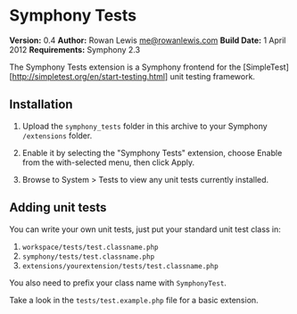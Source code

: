 # Symphony Tests

__Version:__ 0.4
__Author:__ Rowan Lewis <me@rowanlewis.com>
__Build Date:__ 1 April 2012
__Requirements:__ Symphony 2.3

The Symphony Tests extension is a Symphony frontend for the [SimpleTest][http://simpletest.org/en/start-testing.html] unit testing framework.

## Installation

1.	Upload the `symphony_tests` folder in this archive to your Symphony `/extensions` folder.

2.	Enable it by selecting the "Symphony Tests" extension, choose Enable from the with-selected menu, then click Apply.

3.	Browse to System > Tests to view any unit tests currently installed.


## Adding unit tests

You can write your own unit tests, just put your standard unit test class in:

1.	`workspace/tests/test.classname.php`
2.	`symphony/tests/test.classname.php`
3.	`extensions/yourextension/tests/test.classname.php`

You also need to prefix your class name with `SymphonyTest`.

Take a look in the `tests/test.example.php` file for a basic extension.
